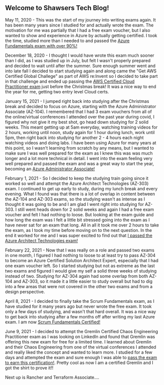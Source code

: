 ## Welcome to Shawsers Tech Blog!

May 11, 2020 - This was the start of my journey into writing exams again.  It has been many years since I studied for and actually wrote the exam.  The motivation for me was partially that I had a free exam voucher, but I also wanted to show and experience in Azure by actually getting certified.  I took the time, studied more than I needed to and passed the [Azure Fundamentals exam with over 90%!](https://www.credly.com/badges/5e3acbf5-38cf-4cb7-970e-1fa864e4c0b1)

December 18, 2020 - I thought I would have wrote this exam much sooner than I did, as I was studied up in July, but felt I wasn't properly prepared and decided to wait until after the summer.  Sure enough summer went and into late fall I decided to start studying again and along came the "Get AWS Certified Global Challege" as part of AWS re:Invent so I decided to take part in that challenge and ended up passing the [AWS Certified Cloud Practitioner exam](https://www.credly.com/badges/25131d43-02be-43a5-8088-846fd9951338) just before the Christmas break!  It was a nice way to end the year for me, getting two entry level Cloud certs.

January 15, 2021 - I jumped right back into studying after the Christmas break and decided to focus on Azure, starting with the Azure Administrator Associate (AZ-104).  I remembered that I had 3 exam vouchers from all of the online/virtual conferences I attended over the past year during covid, I figured why not give it my best shot, go head down studying for 2 solid weeks. This meant getting up at 5am everyday, watching training videos for 2 hours, working until noon, study again for 1 hour during lunch, work until 5pm, then right back into studying for another 2 - 4 hours each night watching videos and doing labs.  I have been using Azure for many years at this point, so I wasn't learning from scratch by any means, but I wanted to make sure I was well prepared for the exam as I knew this was was much longer and a lot more technical in detail. I went into the exam feeling very well prepared and passed the exam and was a great way to start the year, becoming an [Azure Administrator Associate!](https://www.credly.com/badges/2a409d50-b51f-47e8-84d5-0e5b0433e9cd)

February 1, 2021 - So I decided to keep the studying train going since it worked so well and attempt the Azure Architect Technologies (AZ-303) exam.  I continued to get up early to study, during my lunch break and every evening.  What I found was that there is a lot of overlap in content between the AZ-104 and AZ-303 exams, so the studying wasn't as intense as I thought it was going to be and I am glad I went right into studying for AZ-303.  I still went heads down for 2 solid weeks and again I had a free exam voucher and felt I had nothing to loose.  But looking at the exam guide and how long the exam was I felt a little bit stressed going into the exam as I have never sat for an exam that long.  All in all it took me over 2 hours to take the exam, as I took my time before moving on to the next question.  In the end it worked for me and I was super excited to find out that [I passed the Azure Architect Technologies exam!](https://www.credly.com/badges/3e1fe1b1-2b87-4144-b872-a0c9da91b3aa)

February 22, 2021 - Now that I was really on a role and passed two exams in one month, I figured I had nothing to loose to at least try to pass AZ-304 to become an Azure Certified Solution Architect Expert, especially that I had one exam voucher left.  So I started studying but not as extreme as the last two exams and figured I would give my self a solid three weeks of studying instead of two.  Studying for AZ-304 again had some overlap from both AZ-104 and AZ-303, so it made it a little easier to study overall but had to dig into a few areas that were not covered in the other two exams and from a design perspective.  

April 8, 2021 - I decided to finally take the Scrum Fundamentals exam, as I have studied for it many years ago but never wrote the free exam.  It took only a few days of studying, and wasn't that hard overall.  It was a nice way to get back into studying after a few months off after writing my last Azure exam.  I am now [Scrum Fundamentals Certified!](https://www.scrumstudy.com/certification/verify?type=SFC&number=838678)


June 9, 2021 - I decided to attempt the Gremlin Certified Chaos Engineering Practitioner exam as I was looking on LinkedIn and found that Gremlin was offering this new exam for free for a limited time.  I learned about Gremlin and their Chaos Engineering from one of the virtual conferences I attended and really liked the concept and wanted to learn more.  I studied for a few days and attempted the exam and sure enough I was able to [pass the exam to earn this certification!](https://www.credential.net/899958b7-8a62-4d68-9e46-22a4b25d101b#gs.8dku72).  Pretty cool as now I am a certified Gremlin and I got the shirt to prove it!!

Next up is Rancher and Terraform Associate....


